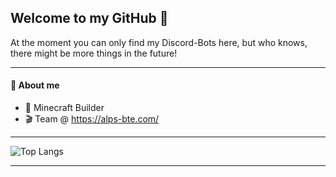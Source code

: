 ## Welcome to my GitHub 👋


At the moment you can only find my Discord-Bots here, but who knows, there might be more things in the future! 

---
#### 👤 About me

- 🧱 Minecraft Builder
- 🎬 Team @ https://alps-bte.com/

---

![Top Langs](https://github-readme-stats.vercel.app/api/top-langs/?username=theminer02&theme=dark&layout=compact) 

---
